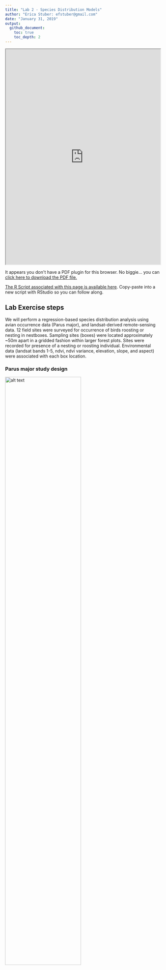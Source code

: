 ```yaml
---
title: "Lab 2 - Species Distribution Models"
author: "Erica Stuber: efstuber@gmail.com"
date: "January 31, 2019"
output:
  github_document:
    toc: true
    toc_depth: 2
---
```







<div>
<iframe src="https://github.com/YaleBGCC/Course/raw/master/efs_sdm_assets/YaleCourseSDM2.pdf" width="100%" height="700px"> </iframe>
</div>

<div>
<object data="efs_sdm_assets/YaleCoursesSDM2.pdf" type="application/pdf" width="100%" height="600px"> 
  <p>It appears you don't have a PDF plugin for this browser.
   No biggie... you can <a href="https://github.com/YaleBGCC/Course/raw/master/efs_sdm_assets/YaleCourseSDM2.pdf">click here to
  download the PDF file.</a></p>  
 </object>
 </div>
<p><a href="https://github.com/YaleBGCC/Course/raw/master/efs_sdm_assets/YaleCourseSDM2.pdf"></a></p> 

[The R Script associated with this page is available here](https://raw.githubusercontent.com/YaleBGCC/Course/master/efs_sdm.R).  Copy-paste into a new script with RStudio so you can follow along.  

## Lab Exercise steps

We will perform a regression-based species distribution analysis using avian occurrence data (Parus major), and landsat-derived remote-sensing data.
12 field sites were surveyed for occurrence of birds roosting or nesting in nestboxes. Sampling sites (boxes) were located approximately ~50m apart in a gridded fashion within larger forest plots. Sites were recorded for presence of a nesting or roosting individual. Environmental data (landsat bands 1-5, ndvi, ndvi variance, elevation, slope, and aspect) were associated with each box location.

### Parus major study design

<img src="efs_sdm_assets/GRTI.png" alt="alt text" width="70%">

12 nestbox sites were established between lake Herrsching and lake Starnberg in Bavaria, Germany ~2012. Each field site had 50 nestboxes, and sites varied in their overall bird density.

### Objectives for the lab:
1. Consider which environmental variables might be important for determining whether a bird might be present or absent from a sampling site.
2. Conduct a regression analysis using your selected predictors.
3. Check your residuals for left over spatial autocorrelation.
4. Project the estimated relationships over the greater Starnberg-Herrsching area.

## Setup

You will need the following packages installed and loaded:


```r
library(lme4)
library(sp)
library(raster)
library(corrplot)
library(gstat)
library(DAAG) 
library(PresenceAbsence)
library(dplyr)
```

# Load the data


```r
require(sp)
occu<-read.csv("https://raw.githubusercontent.com/YaleBGCC/Course/master/efs_sdm_assets/GT_Occur.csv", sep=",",header=TRUE)
```

Check out the structure of the data: **str()**.
And get an idea of what the data look like: **head()**.

<div class="well">
## Your turn

Promote your dataframe "occu" to a "SpatialPointsDataFrame" (just like last week!):

1. Find the columns with the lat long coordinates
2. Tell R which data are coordinates
3. Combine the coordinates data with the 'rest' of the data in occu

*Hint*: R likes coordinates to be ordered as **'longlat'**, so when assigning coordinates indicate the longitude column before the latitude column

<button data-toggle="collapse" class="btn btn-primary btn-sm round" data-target="#demo2">Show Solution</button>
<div id="demo2" class="collapse">


```r
sp = SpatialPoints(occu[,c(5,4)])
spdf = SpatialPointsDataFrame(sp, occu)
# OR
spdf = SpatialPointsDataFrame(occu[,c(5,4)], occu)

plot(spdf)
```

![](efs_sdm_files/figure-html/unnamed-chunk-2-1.png)<!-- -->
</div>
</div>

### Spatial data should have a **projection**
Does the data already have a projection assigned? Try the **proj4string()** function to look at the data.

We should tell R what projection our coordinate data are in: *"longlat"*.

```r
occ_spdf <- spTransform(SpatialPointsDataFrame(coords = occu[,c(5,4)], data = occu,
                               proj4string = CRS("+proj=longlat")),CRS("+proj=utm +zone=32 +datum=WGS84 +units=m +no_defs +ellps=WGS84 +towgs84=0,0,0"))  ##spatial locations of point count sampling sites
```

# Explore the predictors

## Load in the raster data 
These raster layers contain environmental information based on Landsat 7 images, and a digital elevation model


```r
#I haven't found an elegant way to get this data- on mac the following code might work, but on a windows machine you might need to manually download the files from the github page: http://github.com/YaleBGCC/Course/efs_sdm_assets/
require(raster)
#you would need to change the directory to match a path on your own local machine
# download.file("https://github.com/YaleBGCC/Course/raw/master/efs_sdm_assets/B1.tif", destfile = "C:/Users/Erica Stuber/Desktop/B1.tif")
 B1 <- raster("C:/Users/Erica Stuber/Desktop/B1.tif")
# download.file("https://github.com/YaleBGCC/Course/raw/master/efs_sdm_assets/B2.tif", destfile = "C:/Users/Erica Stuber/Desktop/B2.tif")
 B2 <- raster("C:/Users/Erica Stuber/Desktop/B2.tif")
# download.file("https://github.com/YaleBGCC/Course/raw/master/efs_sdm_assets/B3.tif", destfile = "C:/Users/Erica Stuber/Desktop/B3.tif")
 B3 <- raster("C:/Users/Erica Stuber/Desktop/B3.tif")
# download.file("https://github.com/YaleBGCC/Course/raw/master/efs_sdm_assets/B4.tif", destfile = "C:/Users/Erica Stuber/Desktop/B4.tif")
 B4 <- raster("C:/Users/Erica Stuber/Desktop/B4.tif")
# download.file("https://github.com/YaleBGCC/Course/raw/master/efs_sdm_assets/B5.tif", destfile = "C:/Users/Erica Stuber/Desktop/B5.tif")
 B5 <- raster("C:/Users/Erica Stuber/Desktop/B5.tif")
# 
# download.file("https://github.com/YaleBGCC/Course/raw/master/efs_sdm_assets/NDVI.tif", destfile = "C:/Users/Erica Stuber/Desktop/NDVI.tif")
 NDVI <- raster("C:/Users/Erica Stuber/Desktop/NDVI.tif")
# download.file("https://github.com/YaleBGCC/Course/raw/master/efs_sdm_assets/NDVItext.tif", destfile = "C:/Users/Erica Stuber/Desktop/NDVItext.tif")
 NDVItext <- raster("C:/Users/Erica Stuber/Desktop/NDVItext.tif")
# 
# download.file("https://github.com/YaleBGCC/Course/raw/master/efs_sdm_assets/Elevation.tif", destfile = "C:/Users/Erica Stuber/Desktop/Elevation.tif")
 Elev <- raster("C:/Users/Erica Stuber/Desktop/Elevation.tif")
# download.file("https://github.com/YaleBGCC/Course/raw/master/efs_sdm_assets/Slope.tif", destfile = "C:/Users/Erica Stuber/Desktop/Slope.tif")
 Slope <- raster("C:/Users/Erica Stuber/Desktop/Slope.tif")
# download.file("https://github.com/YaleBGCC/Course/raw/master/efs_sdm_assets/Aspect.tif", destfile = "C:/Users/Erica Stuber/Desktop/Aspect.tif")
 Aspect <- raster("C:/Users/Erica Stuber/Desktop/Aspect.tif")
# download.file("https://github.com/YaleBGCC/Course/raw/master/efs_sdm_assets/Dist_to_path.tif", destfile = "C:/Users/Erica Stuber/Desktop/Dist_to_path.tif")
 Dist_to_path <- raster("C:/Users/Erica Stuber/Desktop/Dist_to_path.tif")

occ_stack <- stack(B1,B2,B3,B4,B5,NDVI,NDVItext,Elev,Slope,Aspect,Dist_to_path)

## OR

#load(url("https://github.com/YaleBGCC/Course/raw/master/efs_sdm_assets/occ_stack.RData"))

plot(occ_stack[[1]])
points(occ_spdf)
```

![](efs_sdm_files/figure-html/unnamed-chunk-3-1.png)<!-- -->

## What do Landsat data mean?

For example, each band measures 'reflectance', which can represent some biologically relevant characteristics. [LandSat7 band characteristics](https://landsat.usgs.gov/what-are-best-spectral-bands-use-my-study).

**What variables might be most relevant in predicting bird occurrence?** (e.g., Parus major, a forest-bird)

### Consider the predictors and data structure

Make some histograms of your predictors. Do they differ in the range or variance of their values?


```r
hist(occ_spdf$B1)
```

![](efs_sdm_files/figure-html/data exploration-1.png)<!-- -->

**Are the data highly correlated?**

Many LandSat variables are strongly correlated with one another, which can confound statistical analyses without huge amounts of data.

> Decision: Correlated predictors can make it difficult to interpret model coefficients or response curves. So we'll remove the most correlated predictores


```r
# check for correlated predictors
cors=cor((occu[,13:23]),use='complete.obs') # evaluate correlations
corrplot(cors,order = "AOE", addCoef.col = "grey",number.cex=.6) # plot correlations
```

![](efs_sdm_files/figure-html/unnamed-chunk-4-1.png)<!-- -->

**What predictors might be relevant in predicting species occurrence that aren't too highly correlated with each other?**

*Rule of Thumb*: a general rule is to keep your between-predictor correlations below 0.7, unless you have lots (thousands) of data points to play with

# Make a regression-based SDM

<div class="well">
## Your turn

Come up with a regression model using your chosen predictors:

1. occu$Occur contains occurrence data (0,1) - what 'family' regression model does this naturally fit? (Gaussian, Poisson, Binomial, etc.)
2. List your predictor variables to include
3. Write your model in R's lme4 package syntax:
   sdm <- (response_variable ~ fixed_predictor1 + fixed_predictor2, family="insert_your_chosen_family_here", data=occu)

*Hint*: just before "(response_variable" you need to add a model function- this will either be lm or glm, depending on what 'family' you choose

<button data-toggle="collapse" class="btn btn-primary btn-sm round" data-target="#demo3">Show Solution</button>
<div id="demo3" class="collapse">


```r
sdm<-glm(Occur~ B1 + B4 + NDVI + Slope + Aspect + Dist_to_path, family="binomial", data=occu) ##this is just an example- you could have different chosen predictors
```
</div>
</div>

## Check for residual spatial autocorrelation

Before we get ahead of ourselves and look at model estimates, we should first check whether there is any spatial autocorrelation left unexplained by the model. If there is substantial spatial correlation, we shouldn't believe too much in the estimates we get... instead we should reformulate the model to better capture relevant patterns in the data.


```r
### have a look at your residuals
require(sp)
require(gstat)
spdata <- data.frame(resid=rstandard(sdm), x=occu$latitude, y=occu$longitude)
coordinates(spdata) <- c("x", "y")
bubble(spdata, "resid", col=c("blue", "orange"), main="Residuals",xlab="X-coordinates", ylab="Y-coordinates", alpha=0.05)
```

![](efs_sdm_files/figure-html/bubble model-1.png)<!-- -->

The size of the bubble represents the magnitude of the residual, and color represents sign/direction (blue = negative, orange = positive) of the residual.
Its hard to see any patterns across the entire study extent (12 plots), so we can zoom in to check out individual field sites by subsetting the data to occu$Plot== and a plot number between 10 and 21.


```r
bubble(spdata[occu$Plot==19,], "resid", col=c("blue", "orange"), main="Residuals",xlab="X-coordinates", ylab="Y-coordinates", alpha=0.15)## zoom in to plot 19
```

![](efs_sdm_files/figure-html/unnamed-chunk-6-1.png)<!-- -->

**Look at a few more plots zoomed-in yourself.**

### Bubbles: What might a 'bad' bubble plot look like?

<img src="efs_sdm_assets/bubbles.png" alt="alt text" width="70%">

What patterns do you see in positive (orange) vs negative (blue) residuals plotted in space?
What is a next course of action to remove this pattern?

### SemiVariograms, more formal than bubble plots
Variograms: What do they mean?

<img src="efs_sdm_assets/variogram.png" alt="alt text" width="70%">

**Range**: distance after which the semivariance flattens out.
Sampling locations closer to each other than the range are spatially autocorrelated.

**Nugget**: Amount of variation at ranges smaller than those sampled in the study (or distance=0).
Can be attributed to measurement error.


Create a semivariogram for your fitted model. 

```r
vario.mod1 <- gstat::variogram(rstandard(sdm)~1, spdata)
plot(vario.mod1, cex=1.3, col=1,xlab="Distance (km)")
```

![](efs_sdm_files/figure-html/vario model-1.png)<!-- -->

Or we can look for patterns in specific directions:


```r
vario.mod1.4dir <- gstat::variogram(rstandard(sdm)~1, spdata,alpha=c(0,45, 90, 135)) ## alpha indicates direction in degrees
plot(vario.mod1.4dir, cex=1.3, col=1,xlab="Distance (km)")
```

![](efs_sdm_files/figure-html/unnamed-chunk-7-1.png)<!-- -->

**Are your variograms relatively flat? Is there evidence of an upward slope before the plot levels-off? Is it only in a particular direction?**

If your residuals look ok, have a look at the estimates of your model.

# Model estimates


```r
summary(sdm)
```

```
## 
## Call:
## glm(formula = Occur ~ B1 + B4 + NDVI + Slope + Aspect + Dist_to_path, 
##     family = "binomial", data = occu)
## 
## Deviance Residuals: 
##     Min       1Q   Median       3Q      Max  
## -1.4502  -0.9482  -0.8793   1.3840   1.6482  
## 
## Coefficients:
##                Estimate Std. Error z value Pr(>|z|)   
## (Intercept)   6.3850595  3.1658064   2.017  0.04371 * 
## B1           -0.1299822  0.0656129  -1.981  0.04759 * 
## B4            0.0270124  0.0098956   2.730  0.00634 **
## NDVI         -7.0313638  2.5836241  -2.722  0.00650 **
## Slope        -3.4115046  5.7030999  -0.598  0.54972   
## Aspect        0.0121515  0.0307807   0.395  0.69301   
## Dist_to_path  0.0012611  0.0008913   1.415  0.15710   
## ---
## Signif. codes:  0 '***' 0.001 '**' 0.01 '*' 0.05 '.' 0.1 ' ' 1
## 
## (Dispersion parameter for binomial family taken to be 1)
## 
##     Null deviance: 1729.0  on 1325  degrees of freedom
## Residual deviance: 1716.9  on 1319  degrees of freedom
## AIC: 1730.9
## 
## Number of Fisher Scoring iterations: 4
```

<div class="well">

## Your turn

Just for fun...

If your residual indicate some leftover spatial autocorrelation, we should first try to account for it before moving on to predicting occurrence over a larger extent:

1. Account for autocorrelation with a correlated error term
2. Account for autocorrelation with coordinates as interacting fixed effects

<button data-toggle="collapse" class="btn btn-primary btn-sm round" data-target="#demo4">Show Solution</button>
<div id="demo4" class="collapse">


```r
##fitting spatial correlation error terms is computationally costly, and only few packages are programmed for this functionality
##we'll try the glmmPQL function.. 
##glmmPQL requires a few particulars about input data however.. must be a 'mixed effect' model (i.e., contains a random effect), cannot have repeated measures from same location; so we must first subset our data to fit this

sdm_pql <- occu %>%
  filter(CatchMonth==5) %>%
  group_by(latitude, longitude) %>% 
  filter(row_number(X) == 1)

sdm_cor <- MASS::glmmPQL(Occur~ B1 + B4 + NDVI + Slope + Aspect + Dist_to_path, random=  ~ 1|Plot, correlation =  nlme::corExp(form = ~ "longitude" + "latitude" | Plot), family = binomial(link = "logit"), data = sdm_pql, verbose=FALSE)

# OR

sdm_cor<-glm(Occur~ B1 + B4 + NDVI + Slope + Aspect + Dist_to_path + latitude*longitude, family="binomial", data=occu) ##but less flexible about the shape that spatial correlation can take
```
</div>
</div>


# Model validation

**Models can be validated in (at least) three general ways.**
What have you used or seen before?

### Internal validation


```r
## internal validation
pred.within <- predict(sdm,type="response") #for each observed data point, what does the model predict as probability of occurrence?
## resub acc
## build testing dataframe using model predictions
modl <- "pred.glm"  # add var to keep track of model
dat2 <- cbind(modl, occu[11], pred.within)  # build dataframe w/sdm predictions
head(dat2)  # examine prediction dataframe
```

<div data-pagedtable="false">
  <script data-pagedtable-source type="application/json">
{"columns":[{"label":[""],"name":["_rn_"],"type":[""],"align":["left"]},{"label":["modl"],"name":[1],"type":["fctr"],"align":["left"]},{"label":["Occur"],"name":[2],"type":["int"],"align":["right"]},{"label":["pred.within"],"name":[3],"type":["dbl"],"align":["right"]}],"data":[{"1":"pred.glm","2":"0","3":"0.3141177","_rn_":"1"},{"1":"pred.glm","2":"0","3":"0.3289293","_rn_":"2"},{"1":"pred.glm","2":"0","3":"0.3289293","_rn_":"3"},{"1":"pred.glm","2":"0","3":"0.4005297","_rn_":"4"},{"1":"pred.glm","2":"0","3":"0.3412110","_rn_":"5"},{"1":"pred.glm","2":"0","3":"0.3271410","_rn_":"6"}],"options":{"columns":{"min":{},"max":[10]},"rows":{"min":[10],"max":[10]},"pages":{}}}
  </script>
</div>

```r
## fitted vs observed plot
plot(dat2$Occur,dat2$pred.within)
abline(lm(dat2$pred.within~dat2$Occur))
```

![](efs_sdm_files/figure-html/validate-1.png)<!-- -->

However, in SDMs we are often interested in 'binarizing' our model output- rather than predicting probability of occurrence, we might want occurrence: yes/no

Therefore we need a way to binarize our probabilities, and then assess how 'accurate' our model + threshold is as a classifier



```r
## determine best threshold using PresenceAbsence package Sec7.1
##   see help(optimal.thresholds) for more info

#help(optimal.thresholds)   # options for optimizing threshold
mod.cut <- optimal.thresholds(dat2, opt.methods = c("MaxKappa")) # default threshold=0.5
modcut.LR<-mod.cut
mod.cut  # examine threshold=ObsPrev
```

<div data-pagedtable="false">
  <script data-pagedtable-source type="application/json">
{"columns":[{"label":["Method"],"name":[1],"type":["fctr"],"align":["left"]},{"label":["pred.within"],"name":[2],"type":["dbl"],"align":["right"]}],"data":[{"1":"MaxKappa","2":"0.36"}],"options":{"columns":{"min":{},"max":[10]},"rows":{"min":[10],"max":[10]},"pages":{}}}
  </script>
</div>

### Confusion matrix for a two class classification problem

<img src="efs_sdm_assets/confusion.png" alt="alt text" width="70%">

Read more about confusion matrices, and more metrics for classification accuracy here: [Confusion matrix](https://en.wikipedia.org/wiki/Confusion_matrix).

What is model sensitivity? specificity? True skill statistic?


```r
## generate confusion matrix
mod1.cfmat <- table(dat2[[2]], factor(as.numeric(dat2$pred.within >= mod.cut$pred.within)))
mod1.cfmat  # examine
```

```
##    
##       0   1
##   0 515 337
##   1 239 235
```

```r
#########
## calculate model accuracies with standard deviation=F
mod1.acc <- presence.absence.accuracy(dat2, threshold = mod.cut$pred.within, st.dev = F)
tss <- mod1.acc$sensitivity + mod1.acc$specificity - 1 # code TSS metric
mod1.acc <- cbind(mod1.acc[1:7], tss)  # bind all metrics
mod1.acc[c(1, 4:5, 7:8)]  # examine accuracies
```

<div data-pagedtable="false">
  <script data-pagedtable-source type="application/json">
{"columns":[{"label":["model"],"name":[1],"type":["chr"],"align":["left"]},{"label":["sensitivity"],"name":[2],"type":["dbl"],"align":["right"]},{"label":["specificity"],"name":[3],"type":["dbl"],"align":["right"]},{"label":["AUC"],"name":[4],"type":["dbl"],"align":["right"]},{"label":["tss"],"name":[5],"type":["dbl"],"align":["right"]}],"data":[{"1":"pred.within","2":"0.4957806","3":"0.6044601","4":"0.5575873","5":"0.1002407"}],"options":{"columns":{"min":{},"max":[10]},"rows":{"min":[10],"max":[10]},"pages":{}}}
  </script>
</div>

```r
mod1.acc
```

<div data-pagedtable="false">
  <script data-pagedtable-source type="application/json">
{"columns":[{"label":["model"],"name":[1],"type":["chr"],"align":["left"]},{"label":["threshold"],"name":[2],"type":["dbl"],"align":["right"]},{"label":["PCC"],"name":[3],"type":["dbl"],"align":["right"]},{"label":["sensitivity"],"name":[4],"type":["dbl"],"align":["right"]},{"label":["specificity"],"name":[5],"type":["dbl"],"align":["right"]},{"label":["Kappa"],"name":[6],"type":["dbl"],"align":["right"]},{"label":["AUC"],"name":[7],"type":["dbl"],"align":["right"]},{"label":["tss"],"name":[8],"type":["dbl"],"align":["right"]}],"data":[{"1":"pred.within","2":"0.36","3":"0.5656109","4":"0.4957806","5":"0.6044601","6":"0.09584488","7":"0.5575873","8":"0.1002407"}],"options":{"columns":{"min":{},"max":[10]},"rows":{"min":[10],"max":[10]},"pages":{}}}
  </script>
</div>

### In-sample cross-validation
In cross-validation, data are partitioned (either randomly, as below, or somehow strategically) into a number of `folds' (usually 5-10). One at a time, each fold is removed, while the remaining data is used to re-fit the regression model and to predict on the held-out observations.

```r
## perform  10-fold validation; requires pkg DAAG
xfold10 <- CVbinary(sdm, nfolds = 10, print.details = F) # 10fold
mod1.10f <- xfold10$cvhat   # assign new name to 10fold estimates
dat2 <- cbind(dat2,mod1.10f)  # bind all metrics
head(dat2)  ##compare to full model metrics
```

<div data-pagedtable="false">
  <script data-pagedtable-source type="application/json">
{"columns":[{"label":[""],"name":["_rn_"],"type":[""],"align":["left"]},{"label":["modl"],"name":[1],"type":["fctr"],"align":["left"]},{"label":["Occur"],"name":[2],"type":["int"],"align":["right"]},{"label":["pred.within"],"name":[3],"type":["dbl"],"align":["right"]},{"label":["mod1.10f"],"name":[4],"type":["dbl"],"align":["right"]}],"data":[{"1":"pred.glm","2":"0","3":"0.3141177","4":"0.3023781","_rn_":"1"},{"1":"pred.glm","2":"0","3":"0.3289293","4":"0.3248105","_rn_":"2"},{"1":"pred.glm","2":"0","3":"0.3289293","4":"0.3334960","_rn_":"3"},{"1":"pred.glm","2":"0","3":"0.4005297","4":"0.3965828","_rn_":"4"},{"1":"pred.glm","2":"0","3":"0.3412110","4":"0.3512270","_rn_":"5"},{"1":"pred.glm","2":"0","3":"0.3271410","4":"0.3177987","_rn_":"6"}],"options":{"columns":{"min":{},"max":[10]},"rows":{"min":[10],"max":[10]},"pages":{}}}
  </script>
</div>

**What does it mean if your cross-validation metrics are much lower than metrics from the full model?**


```r
##  xfold acc
mod1.cfmatX <- table(dat2[[2]], factor(as.numeric(dat2$mod1.10f >= mod.cut$pred.within)))
mod1.accX <- presence.absence.accuracy(dat2, threshold = mod.cut$pred.within, st.dev = F)
tss<- mod1.accX$sensitivity + mod1.accX$specificity - 1 # code TSS metric
mod1.accX <- cbind(mod1.accX[1:7], tss) # bind all metrics
mod1.accX[c(1, 4:5, 7:8)]  # examine accuracies
```

<div data-pagedtable="false">
  <script data-pagedtable-source type="application/json">
{"columns":[{"label":["model"],"name":[1],"type":["chr"],"align":["left"]},{"label":["sensitivity"],"name":[2],"type":["dbl"],"align":["right"]},{"label":["specificity"],"name":[3],"type":["dbl"],"align":["right"]},{"label":["AUC"],"name":[4],"type":["dbl"],"align":["right"]},{"label":["tss"],"name":[5],"type":["dbl"],"align":["right"]}],"data":[{"1":"pred.within","2":"0.4957806","3":"0.6044601","4":"0.5575873","5":"0.10024068"},{"1":"mod1.10f","2":"0.4915612","3":"0.5892019","4":"0.5350082","5":"0.08076306"}],"options":{"columns":{"min":{},"max":[10]},"rows":{"min":[10],"max":[10]},"pages":{}}}
  </script>
</div>
###External validation
The strongest validation is external to the data sampled to fit the model. Ideally, we would fit our model (using internal cross-validation), then resample locations across a range of predictions made from the fitted model. We would then compare those new observations with what our model predicted. 

**If you are happy with your model's performance:**

# Model predictions

### Make predictions to the rest of the region based on your model


```r
pred_stack<-stack(occ_stack[[1]],occ_stack[[4]],occ_stack[[6]],occ_stack[[9]],occ_stack[[10]],occ_stack[[11]]) ##match this to the predictors that you chose for your specific model. !!Keep them in the same order as they went in to the model!!
pred.glm<-predict(pred_stack,sdm,type="response")
plot(pred.glm)
points(occ_spdf,col=as.factor(occ_spdf$Occur))
```

![](efs_sdm_files/figure-html/predict-1.png)<!-- -->
Again, we might want to zoom in a bit closer to a specific field site. try the function **drawExtent()** to draw an outline around a cluster of plotted points. This will give you the coordinates to crop the data to in order to zoom in somewhere specific.


```r
#drawExtent()
plot19<-extent(c(669663,  670096, 5317568, 5318135))
pred_crop<-crop(pred.glm,extent(plot19))
plot(pred_crop)
points(occ_spdf,col=as.factor(occ_spdf$Occur))
```

![](efs_sdm_files/figure-html/unnamed-chunk-12-1.png)<!-- -->

# Example code for other models

Other commonly used models include: *generalized additive models*, *random forest*, *maximum entropy models*

You can read more about these models and SDMs in general here: [General SDMs](https://www.annualreviews.org/doi/full/10.1146/annurev.ecolsys.110308.120159#), [SDM model comparisons](https://onlinelibrary.wiley.com/doi/full/10.1111/j.1600-0587.2008.05505.x), [Regression Trees and Forests](https://besjournals.onlinelibrary.wiley.com/doi/full/10.1111/j.1365-2656.2008.01390.x), [MaxEnt](https://onlinelibrary.wiley.com/doi/full/10.1111/j.1472-4642.2010.00725.x), [MaxEnt2](https://onlinelibrary.wiley.com/doi/abs/10.1111/j.1600-0587.2013.07872.x)

Each model type has their own associated assumptions, strengths, and weaknesses, and no one is clearly the best for all applications. 

Below you will find code to run a couple of these models using the data from above. The code is for example-purposes, to get a feel for how your inferences might change based on the models you choose. We do not go into detail on these models but feel free to contact me for more information if you are interested in more information! [email me!](mailto:efstuber@gmail.com)


```r
library(gam)
```

```
## Loading required package: splines
```

```
## Loading required package: foreach
```

```
## Loaded gam 1.16
```

```r
library(randomForest)
```

```
## randomForest 4.6-14
```

```
## Type rfNews() to see new features/changes/bug fixes.
```

```
## 
## Attaching package: 'randomForest'
```

```
## The following object is masked from 'package:dplyr':
## 
##     combine
```


```r
gam.model<-gam(Occur~ s(B1) +s(B4) + s(NDVI) + s(Slope) + s(Aspect) + s(Dist_to_path), family="binomial", data = occu) #gam is not restricted to 'linear' relationships between response and predictor, rather no functional forms are specified and gam will estimate using 'smoothed splines' for highly flexible, non-linear relationships
plot(gam.model)
```

![](efs_sdm_files/figure-html/unnamed-chunk-13-1.png)<!-- -->![](efs_sdm_files/figure-html/unnamed-chunk-13-2.png)<!-- -->![](efs_sdm_files/figure-html/unnamed-chunk-13-3.png)<!-- -->![](efs_sdm_files/figure-html/unnamed-chunk-13-4.png)<!-- -->![](efs_sdm_files/figure-html/unnamed-chunk-13-5.png)<!-- -->![](efs_sdm_files/figure-html/unnamed-chunk-13-6.png)<!-- -->

```r
# Prediction map
gammap <- predict(pred_stack,gam.model,type="response")
plot(gammap)
```

![](efs_sdm_files/figure-html/unnamed-chunk-13-7.png)<!-- -->

```r
set.seed(1234)
rf.model <- randomForest(Occur ~ B1 + B4 +  NDVI + Slope + Aspect + Dist_to_path, data = occu)
```

```
## Warning in randomForest.default(m, y, ...): The response has five or fewer
## unique values. Are you sure you want to do regression?
```

```r
rfImp <- importance(rf.model) #ranked variable 'importance'
varImpPlot(rf.model)
```

![](efs_sdm_files/figure-html/unnamed-chunk-13-8.png)<!-- -->

```r
rfmap <- predict(pred_stack,rf.model,type="response")# Prediction map
plot(rfmap)
```

![](efs_sdm_files/figure-html/unnamed-chunk-13-9.png)<!-- -->

# Homework exercise

You have access to 7 grassland bird presence/absence data sets: *DICK* = dickcissel, *EAME* = eastern meadowlark, *FISP* = field sparrow, *GRSP* = grasshopper sparrow, *NOBO* = northern bobwhite quail, *RWBL* = red-winged blackbird, *WEME* = western meadowlark. For this exercise, you will select 2 species for which you will investigate the spatial scale that predicts occurrence at a sampling location.

Occurrence data were based on aural point count surveys taken at various wildlife management areas across southern Nebraska during the breeding season. During a 3min period, observers would count the number of individuals of each species detected within a 500m radius. Count data were collapsed into binary 0/1 data for this exercise.

Your datasets include the proportions of woodland and grassland found in multiple 'buffer' radii around each sampling site, representing different 'scales' at which landcover data might predict bird occurrence. 

### General workflow:
1. Choose 2 target species of interest.
2. Think about what relationships these species might have with proportions of woodland and grassland in the surrounding area (e.g., linear? quadratic?).
3. Hypothesize whether bird occurrence at a location should be influenced by very local or relatively larger-scale landcover characteristics.
4. Try to justify the hypotheses.
5. Think about how you would test whether your hypothesized 'scales' are the 'right' ones.
6. Condunct the test- likely: fit a model or models including your hypothesized predictor variables for each species
7. Were your hypotheses supported?

### Homework products

Come to class next week with example(s) of ways you might test which spatial scales are most informative in occupancy studies, and any possible assumptions that underly those methods. Be prepared to explain why you hypothesized that certain spatial scales might be more important than others, and whether your hypothesis was supported.

### Warm-up code

You might need the following packages installed and loaded:


```r
library(lme4)
library(sp)
library(rgdal)
library(corrplot)
library(gstat)
library(DAAG) 
library(PresenceAbsence)
library(dplyr)
```

Read in some data


```r
#dataspp1<-read.csv("path_to_where_you_downloaded_the_data/DICK_occ.csv", sep=",",header=TRUE)
```

Look at the data structure and content using **str()** and **head()**

*Route.Point* indicates the sampling location
*detN* was the species count
*WMA* refers to the larger Wildlife Management Area where the survey site was nested inside
*grass###m* refers to the proportions of grassland found within a ###m radius 'buffer' around the sampling location
*trees###m* refers to the proportions of woodland found within a ###m radius 'buffer' around the sampling location

